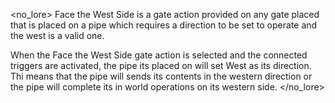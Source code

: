 <no_lore>
Face the West Side is a gate action provided on any gate placed that is placed on a pipe which requires a direction to be set to operate and the west is a valid one.

When the Face the West Side gate action is selected and the connected triggers are activated, the pipe its placed on will set West as its direction.
Thi means that the pipe will sends its contents in the western direction or the pipe will complete its in world operations on its western side.
</no_lore>